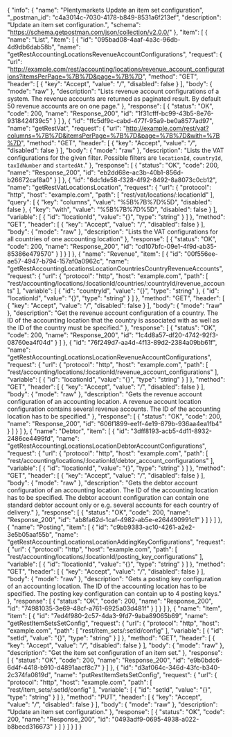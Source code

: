 {
  "info": {
    "name": "Plentymarkets Update an item set configuration",
    "_postman_id": "c4a3014c-7030-4178-b849-8531a6f213ef",
    "description": "Update an item set configuration.",
    "schema": "https://schema.getpostman.com/json/collection/v2.0.0/"
  },
  "item": [
    {
      "name": "List",
      "item": [
        {
          "id": "095bad08-4aaf-4a3c-96db-4d9db6dab58b",
          "name": "getRestAccountingLocationsRevenueAccountConfigurations",
          "request": {
            "url": "http://example.com/rest/accounting/locations/revenue_account_configurations?itemsPerPage=%7B%7D&page=%7B%7D",
            "method": "GET",
            "header": [
              {
                "key": "Accept",
                "value": "*/*",
                "disabled": false
              }
            ],
            "body": {
              "mode": "raw"
            },
            "description": "Lists revenue account configurations of a system. The revenue accounts are returned as paginated result. By default 50 revenue accounts are on one page."
          },
          "response": [
            {
              "status": "OK",
              "code": 200,
              "name": "Response_200",
              "id": "1f31cfff-bc99-43b5-8e76-9318424f39c5"
            }
          ]
        },
        {
          "id": "ffc5df9c-cabd-477f-95a9-be0a8577ad97",
          "name": "getRestVat",
          "request": {
            "url": "http://example.com/rest/vat?columns=%7B%7D&itemsPerPage=%7B%7D&page=%7B%7D&with=%7B%7D",
            "method": "GET",
            "header": [
              {
                "key": "Accept",
                "value": "*/*",
                "disabled": false
              }
            ],
            "body": {
              "mode": "raw"
            },
            "description": "Lists the VAT configurations for the given filter. Possible filters are <code>locationId</code>, <code>countryId</code>, <code>taxIdNumber</code> and <code>startedAt</code>."
          },
          "response": [
            {
              "status": "OK",
              "code": 200,
              "name": "Response_200",
              "id": "eb2dd68e-ac3b-40b1-856d-b26672caf8a0"
            }
          ]
        },
        {
          "id": "6dc1de58-f328-4f92-8492-8a8073c0cb12",
          "name": "getRestVatLocationsLocation",
          "request": {
            "url": {
              "protocol": "http",
              "host": "example.com",
              "path": [
                "rest/vat/locations/:locationId"
              ],
              "query": [
                {
                  "key": "columns",
                  "value": "%5B%7B%7D%5D",
                  "disabled": false
                },
                {
                  "key": "with",
                  "value": "%5B%7B%7D%5D",
                  "disabled": false
                }
              ],
              "variable": [
                {
                  "id": "locationId",
                  "value": "{}",
                  "type": "string"
                }
              ]
            },
            "method": "GET",
            "header": [
              {
                "key": "Accept",
                "value": "*/*",
                "disabled": false
              }
            ],
            "body": {
              "mode": "raw"
            },
            "description": "Lists the VAT configurations for all countries of one accounting location"
          },
          "response": [
            {
              "status": "OK",
              "code": 200,
              "name": "Response_200",
              "id": "cd107bfc-09e1-4f9d-ab35-85386e479570"
            }
          ]
        }
      ]
    },
    {
      "name": "Revenue",
      "item": [
        {
          "id": "00f556ee-ae57-4947-b794-157af0a0962c",
          "name": "getRestAccountingLocationsLocationCountriesCountryRevenueAccounts",
          "request": {
            "url": {
              "protocol": "http",
              "host": "example.com",
              "path": [
                "rest/accounting/locations/:locationId/countries/:countryId/revenue_accounts"
              ],
              "variable": [
                {
                  "id": "countryId",
                  "value": "{}",
                  "type": "string"
                },
                {
                  "id": "locationId",
                  "value": "{}",
                  "type": "string"
                }
              ]
            },
            "method": "GET",
            "header": [
              {
                "key": "Accept",
                "value": "*/*",
                "disabled": false
              }
            ],
            "body": {
              "mode": "raw"
            },
            "description": "Get the revenue account configuration of a country. The ID of the accounting location that the country is associated with as well as the ID of the country must be specified."
          },
          "response": [
            {
              "status": "OK",
              "code": 200,
              "name": "Response_200",
              "id": "1c4d8a57-df20-4742-92f3-08760ea4f04d"
            }
          ]
        },
        {
          "id": "76f249d7-aa4d-4f13-89d2-2384a09bb61f",
          "name": "getRestAccountingLocationsLocationRevenueAccountConfigurations",
          "request": {
            "url": {
              "protocol": "http",
              "host": "example.com",
              "path": [
                "rest/accounting/locations/:locationId/revenue_account_configurations"
              ],
              "variable": [
                {
                  "id": "locationId",
                  "value": "{}",
                  "type": "string"
                }
              ]
            },
            "method": "GET",
            "header": [
              {
                "key": "Accept",
                "value": "*/*",
                "disabled": false
              }
            ],
            "body": {
              "mode": "raw"
            },
            "description": "Gets the revenue account configuration of an accounting location. A revenue account location configuration contains several revenue accounts. The ID of the accounting location has to be specified."
          },
          "response": [
            {
              "status": "OK",
              "code": 200,
              "name": "Response_200",
              "id": "606f1899-ee1f-4e19-879b-936aa4ea1fb4"
            }
          ]
        }
      ]
    },
    {
      "name": "Debtor",
      "item": [
        {
          "id": "3dff8193-acb5-4d11-8932-2486ce4499fd",
          "name": "getRestAccountingLocationsLocationDebtorAccountConfigurations",
          "request": {
            "url": {
              "protocol": "http",
              "host": "example.com",
              "path": [
                "rest/accounting/locations/:locationId/debtor_account_configurations"
              ],
              "variable": [
                {
                  "id": "locationId",
                  "value": "{}",
                  "type": "string"
                }
              ]
            },
            "method": "GET",
            "header": [
              {
                "key": "Accept",
                "value": "*/*",
                "disabled": false
              }
            ],
            "body": {
              "mode": "raw"
            },
            "description": "Gets the debtor account configuration of an accounting location. The ID of the accounting location has to be specified. The debtor account configuration can contain one standard debtor account only or e.g. several accounts for each country of delivery."
          },
          "response": [
            {
              "status": "OK",
              "code": 200,
              "name": "Response_200",
              "id": "ab8fa62d-1caf-4982-ab5e-e264490991c1"
            }
          ]
        }
      ]
    },
    {
      "name": "Posting",
      "item": [
        {
          "id": "c9bb9383-ac10-4261-a2e2-3e5b05aaf55b",
          "name": "getRestAccountingLocationsLocationAddingKeyConfigurations",
          "request": {
            "url": {
              "protocol": "http",
              "host": "example.com",
              "path": [
                "rest/accounting/locations/:locationId/posting_key_configurations"
              ],
              "variable": [
                {
                  "id": "locationId",
                  "value": "{}",
                  "type": "string"
                }
              ]
            },
            "method": "GET",
            "header": [
              {
                "key": "Accept",
                "value": "*/*",
                "disabled": false
              }
            ],
            "body": {
              "mode": "raw"
            },
            "description": "Gets a posting key configuration of an accounting location. The ID of the accounting location has to be specified. The posting key configuration can contain up to 4 posting keys."
          },
          "response": [
            {
              "status": "OK",
              "code": 200,
              "name": "Response_200",
              "id": "74981035-3e69-48cf-a761-6925a03d481f"
            }
          ]
        }
      ]
    },
    {
      "name": "Item",
      "item": [
        {
          "id": "7ed4f980-2c57-4da3-9fd7-9aba89065b69",
          "name": "getRestItemSetsSetConfig",
          "request": {
            "url": {
              "protocol": "http",
              "host": "example.com",
              "path": [
                "rest/item_sets/:setId/config"
              ],
              "variable": [
                {
                  "id": "setId",
                  "value": "{}",
                  "type": "string"
                }
              ]
            },
            "method": "GET",
            "header": [
              {
                "key": "Accept",
                "value": "*/*",
                "disabled": false
              }
            ],
            "body": {
              "mode": "raw"
            },
            "description": "Get the item set configuration of an item set."
          },
          "response": [
            {
              "status": "OK",
              "code": 200,
              "name": "Response_200",
              "id": "e9b0bdc6-6d4f-4418-b910-d4891aacf8c7"
            }
          ]
        },
        {
          "id": "d3af064c-346d-43fc-b340-2c374fa0819d",
          "name": "putRestItemSetsSetConfig",
          "request": {
            "url": {
              "protocol": "http",
              "host": "example.com",
              "path": [
                "rest/item_sets/:setId/config"
              ],
              "variable": [
                {
                  "id": "setId",
                  "value": "{}",
                  "type": "string"
                }
              ]
            },
            "method": "PUT",
            "header": [
              {
                "key": "Accept",
                "value": "*/*",
                "disabled": false
              }
            ],
            "body": {
              "mode": "raw"
            },
            "description": "Update an item set configuration."
          },
          "response": [
            {
              "status": "OK",
              "code": 200,
              "name": "Response_200",
              "id": "0493adf9-0695-4938-a022-b8becd316673"
            }
          ]
        }
      ]
    }
  ]
}